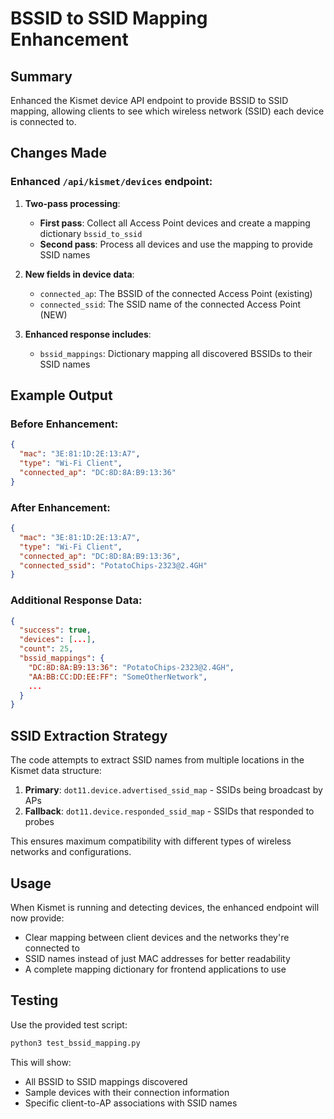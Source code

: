 # BSSID to SSID Mapping Enhancement

## Summary
Enhanced the Kismet device API endpoint to provide BSSID to SSID mapping, allowing clients to see which wireless network (SSID) each device is connected to.

## Changes Made

### Enhanced `/api/kismet/devices` endpoint:

1. **Two-pass processing**:
   - **First pass**: Collect all Access Point devices and create a mapping dictionary `bssid_to_ssid`
   - **Second pass**: Process all devices and use the mapping to provide SSID names

2. **New fields in device data**:
   - `connected_ap`: The BSSID of the connected Access Point (existing)
   - `connected_ssid`: The SSID name of the connected Access Point (NEW)

3. **Enhanced response includes**:
   - `bssid_mappings`: Dictionary mapping all discovered BSSIDs to their SSID names

## Example Output

### Before Enhancement:
```json
{
  "mac": "3E:81:1D:2E:13:A7",
  "type": "Wi-Fi Client", 
  "connected_ap": "DC:8D:8A:B9:13:36"
}
```

### After Enhancement:
```json
{
  "mac": "3E:81:1D:2E:13:A7",
  "type": "Wi-Fi Client",
  "connected_ap": "DC:8D:8A:B9:13:36",
  "connected_ssid": "PotatoChips-2323@2.4GH"
}
```

### Additional Response Data:
```json
{
  "success": true,
  "devices": [...],
  "count": 25,
  "bssid_mappings": {
    "DC:8D:8A:B9:13:36": "PotatoChips-2323@2.4GH",
    "AA:BB:CC:DD:EE:FF": "SomeOtherNetwork",
    ...
  }
}
```

## SSID Extraction Strategy

The code attempts to extract SSID names from multiple locations in the Kismet data structure:

1. **Primary**: `dot11.device.advertised_ssid_map` - SSIDs being broadcast by APs
2. **Fallback**: `dot11.device.responded_ssid_map` - SSIDs that responded to probes

This ensures maximum compatibility with different types of wireless networks and configurations.

## Usage

When Kismet is running and detecting devices, the enhanced endpoint will now provide:
- Clear mapping between client devices and the networks they're connected to
- SSID names instead of just MAC addresses for better readability
- A complete mapping dictionary for frontend applications to use

## Testing

Use the provided test script:
```bash
python3 test_bssid_mapping.py
```

This will show:
- All BSSID to SSID mappings discovered
- Sample devices with their connection information
- Specific client-to-AP associations with SSID names
